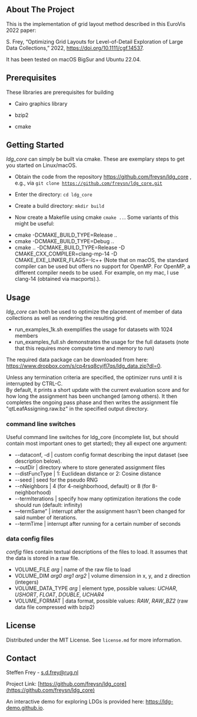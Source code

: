 <div id="top"></div>


<!-- ABOUT THE PROJECT -->
## About The Project

This is the implementation of grid layout method described in this EuroVis 2022 paper:

S. Frey, “Optimizing Grid Layouts for Level-of-Detail Exploration of Large Data Collections,” 2022, <https://doi.org/10.1111/cgf.14537>.

It has been tested on macOS BigSur and Ubuntu 22.04. 


## Prerequisites

These libraries are prerequisites for building

* Cairo graphics library

* bzip2

* cmake


<!-- GETTING STARTED -->
## Getting Started

*ldg_core* can simply be built via cmake.
These are exemplary steps to get you started on Linux/macOS.

* Obtain the code from the repository https://github.com/freysn/ldg_core , e.g., via <code>git clone https://github.com/freysn/ldg_core.git</code>

* Enter the directory: <code>cd ldg_core</code>

* Create a build directory: <code>mkdir build</code>

* Now create a Makefile using cmake <code>cmake ..</code>. Some variants of this might be useful:

- cmake -DCMAKE_BUILD_TYPE=Release ..
- cmake -DCMAKE_BUILD_TYPE=Debug ..
- cmake .. -DCMAKE_BUILD_TYPE=Release -D CMAKE_CXX_COMPILER=clang-mp-14 -D CMAKE_EXE_LINKER_FLAGS=-lc++ (Note that on macOS, the standard compiler can be used but offers no support for OpenMP. For OpenMP, a different compiler needs to be used. For example, on my mac, I use clang-14 (obtained via macports).).

<!-- USAGE EXAMPLES -->
## Usage

*ldg_core* can both be used to optimize the placement of member of data collections as well as rendering the resulting grid.

- run_examples_1k.sh exemplifies the usage for datasets with 1024 members
- run_examples_full.sh demonstrates the usage for the full datasets (note that this requires more compute time and memory to run)

The required data package can be downloaded from here: <https://www.dropbox.com/s/cp4rsq8cyjfl7qs/ldg_data.zip?dl=0>.

Unless any termination criteria are specified, the optimizer runs until it is interrupted by CTRL-C.  
By default, it prints a short update with the current evaluation score and for how long the assignment has been unchanged (among others). 
It then completes the ongoing pass phase and then writes the assignment file "qtLeafAssigning.raw.bz" in the specified output directory. 

<!-- Please see the code snippet for an example how an assignment file asFile can be read and a resulting image can be generated (by means of rearranged RGB colors in an image img with image dimensions imgDim): -->

<!-- ``` -->
<!-- const auto qtLeafAssignment= -->
<!-- 	supertiles::place::read_qtLeafAssignment(asFile, -->
<!-- 						 imgDim); -->

<!-- const auto leaf2gridPos = -->
<!-- 	helper::invertMap(gridPos2QTLeaves(imgDim)); -->


<!-- std::vector<unsigned char> o(helper::ii2n(imgDim)*nChannels, 0); -->
<!-- for(const auto leafPos : helper::range_n(helper::ii2n(imgDim))) -->
<!-- 	{ -->
<!-- 	  const auto imgIdx = qtLeafAssignment[leafPos]; -->
<!-- 	  const auto gridPos = leaf2gridPos[leafPos]; -->
<!-- 	  for(const auto c : helper::range_n(nChannels)) -->
<!-- 	    o[nChannels*gridPos+c] = img[nChannels*imgIdx+c]; -->
<!-- 	} -->
      
<!-- helper::cimgWrite("colRGB_fromPNG.png", &o[0], imgDim, nChannels); -->
<!-- ``` -->


### command line switches
Useful command line switches for ldg_core (incomplete list, but should contain most important ones to get started); they all expect one argument:

* --dataconf, -d | custom config format describing the input dataset (see description below).
* --outDir | directory where to store generated assignment files
* --distFuncType | 1: Euclidean distance or 2: Cosine distance
* --seed | seed for the pseudo RNG
* --nNeighbors | 4 (for 4-neighborhood, default) or 8 (for 8-neighborhood)
* --termIterations | specify how many optimization iterations the code should run (default: infinity)
* —termSame” | interrupt after the assignment hasn't been changed for said number of iterations.
* --termTime | interrupt after running for a certain number of seconds


### data config files

_config_ files contain textual descriptions of the files to load. It assumes that the data is stored in a raw file.

* VOLUME\_FILE _arg_ | name of the raw file to load
* VOLUME\_DIM _arg0_ _arg1_ _arg2_ | volume dimension in x, y, and z direction (integers)
* VOLUME\_DATA_TYPE _arg_ | element type, possible values: _UCHAR_, _USHORT_, _FLOAT_, _DOUBLE_, _UCHAR4_
* VOLUME\_FORMAT | data format, possible values: _RAW_, _RAW_BZ2_ (raw data file compressed with bzip2)

<!-- _For more examples, please refer to the [Documentation](https://example.com)_ -->

<!-- <p align="right">(<a href="#top">back to top</a>)</p> -->



<!-- ROADMAP -->
<!-- ## Roadmap -->

<!-- - [] Feature 1 -->
<!-- - [] Feature 2 -->
<!-- - [] Feature 3 -->
<!--     - [] Nested Feature -->

<!-- See the [open issues](https://github.com/github_username/repo_name/issues) for a full list of proposed features (and known issues). -->

<!-- <p align="right">(<a href="#top">back to top</a>)</p> -->



<!-- CONTRIBUTING -->
<!-- ## Contributing -->

<!-- Contributions are what make the open source community such an amazing place to learn, inspire, and create. Any contributions you make are **greatly appreciated**. -->

<!-- If you have a suggestion that would make this better, please fork the repo and create a pull request. You can also simply open an issue with the tag "enhancement". -->
<!-- Don't forget to give the project a star! Thanks again! -->

<!-- 1. Fork the Project -->
<!-- 2. Create your Feature Branch (`git checkout -b feature/AmazingFeature`) -->
<!-- 3. Commit your Changes (`git commit -m 'Add some AmazingFeature'`) -->
<!-- 4. Push to the Branch (`git push origin feature/AmazingFeature`) -->
<!-- 5. Open a Pull Request -->

<!-- <p align="right">(<a href="#top">back to top</a>)</p> -->



## License

Distributed under the MIT License. See `license.md` for more information.

<!-- <p align="right">(<a href="#top">back to top</a>)</p> -->



<!-- CONTACT -->
## Contact

Steffen Frey - s.d.frey@rug.nl

Project Link: [https://github.com/freysn/ldg_core](https://github.com/freysn/ldg_core)

An interactive demo for exploring LDGs is provided here: <https://ldg-demo.github.io>.

<!-- <p align="right">(<a href="#top">back to top</a>)</p> -->



<!-- ACKNOWLEDGMENTS -->
<!-- ## Acknowledgments -->

<!-- * []() -->
<!-- * []() -->
<!-- * []() -->

<!-- <p align="right">(<a href="#top">back to top</a>)</p> -->



<!-- MARKDOWN LINKS & IMAGES -->
<!-- https://www.markdownguide.org/basic-syntax/#reference-style-links -->
<!-- [contributors-shield]: https://img.shields.io/github/contributors/github_username/repo_name.svg?style=for-the-badge -->
<!-- [contributors-url]: https://github.com/github_username/repo_name/graphs/contributors -->
<!-- [forks-shield]: https://img.shields.io/github/forks/github_username/repo_name.svg?style=for-the-badge -->
<!-- [forks-url]: https://github.com/github_username/repo_name/network/members -->
<!-- [stars-shield]: https://img.shields.io/github/stars/github_username/repo_name.svg?style=for-the-badge -->
<!-- [stars-url]: https://github.com/github_username/repo_name/stargazers -->
<!-- [issues-shield]: https://img.shields.io/github/issues/github_username/repo_name.svg?style=for-the-badge -->
<!-- [issues-url]: https://github.com/github_username/repo_name/issues -->
<!-- [license-shield]: https://img.shields.io/github/license/github_username/repo_name.svg?style=for-the-badge -->
<!-- [license-url]: https://github.com/github_username/repo_name/blob/master/LICENSE.txt -->
<!-- [linkedin-shield]: https://img.shields.io/badge/-LinkedIn-black.svg?style=for-the-badge&logo=linkedin&colorB=555 -->
<!-- [linkedin-url]: https://linkedin.com/in/linkedin_username -->
<!-- [product-screenshot]: images/screenshot.png -->
